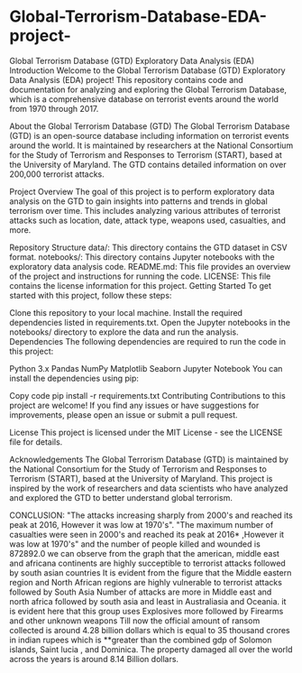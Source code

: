 # Global-Terrorism-Database-EDA-project-
Global Terrorism Database (GTD) Exploratory Data Analysis (EDA)
Introduction
Welcome to the Global Terrorism Database (GTD) Exploratory Data Analysis (EDA) project! This repository contains code and documentation for analyzing and exploring the Global Terrorism Database, which is a comprehensive database on terrorist events around the world from 1970 through 2017.

About the Global Terrorism Database (GTD)
The Global Terrorism Database (GTD) is an open-source database including information on terrorist events around the world. It is maintained by researchers at the National Consortium for the Study of Terrorism and Responses to Terrorism (START), based at the University of Maryland. The GTD contains detailed information on over 200,000 terrorist attacks.

Project Overview
The goal of this project is to perform exploratory data analysis on the GTD to gain insights into patterns and trends in global terrorism over time. This includes analyzing various attributes of terrorist attacks such as location, date, attack type, weapons used, casualties, and more.

Repository Structure
data/: This directory contains the GTD dataset in CSV format.
notebooks/: This directory contains Jupyter notebooks with the exploratory data analysis code.
README.md: This file provides an overview of the project and instructions for running the code.
LICENSE: This file contains the license information for this project.
Getting Started
To get started with this project, follow these steps:

Clone this repository to your local machine.
Install the required dependencies listed in requirements.txt.
Open the Jupyter notebooks in the notebooks/ directory to explore the data and run the analysis.
Dependencies
The following dependencies are required to run the code in this project:

Python 3.x
Pandas
NumPy
Matplotlib
Seaborn
Jupyter Notebook
You can install the dependencies using pip:

Copy code
pip install -r requirements.txt
Contributing
Contributions to this project are welcome! If you find any issues or have suggestions for improvements, please open an issue or submit a pull request.

License
This project is licensed under the MIT License - see the LICENSE file for details.

Acknowledgements
The Global Terrorism Database (GTD) is maintained by the National Consortium for the Study of Terrorism and Responses to Terrorism (START), based at the University of Maryland.
This project is inspired by the work of researchers and data scientists who have analyzed and explored the GTD to better understand global terrorism.





CONCLUSION:
"The attacks increasing sharply from 2000's and reached its peak at 2016, However it was low at 1970's".
"The maximum number of casualties were seen in 2000's and reached its peak at 2016* ,However it was low at 1970's" and the number of people killed and wounded is 872892.0
we can observe from the graph that the american, middle east and africana continents are highly succeptible to terrorist attacks followed by south asian countries
It is evident from the figure that the Middle eastern region and North African regions are highly vulnerable to terrorist attacks followed by South Asia
Number of attacks are more in Middle east and north africa followed by south asia and least in Australiasia and Oceania.
it is evident here that this group uses Explosives more followed by Firearms and other unknown weapons
Till now the official amount of ransom collected is around 4.28 billion dollars which is equal to 35 thousand crores in indian rupees which is **greater than the combined gdp of Solomon islands, Saint lucia , and Dominica.
The property damaged all over the world across the years is around 8.14 Billion dollars.
